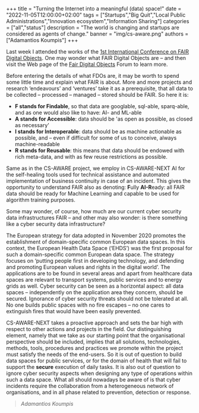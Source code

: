 +++
title = "Turning the Internet into a meaningful (data) space!"
date = "2022-11-05T12:00:00+02:00"
tags = ["Startups","Big Quit","Local Public Administrations","Innovation ecosystem","Information Sharing"]
categories = ["all","status"]
description = "The world is changing and startups are considered as agents of change."
banner = "img/cs-aware.png"
authors = ["Adamantios Koumpis"]
+++


Last week I attended the works of the [1st International Conference on FAIR Digital Objects](https://www.fdo2022.org/). One may wonder what FAIR Digital Objects are – and then visit the Web page of the [Fair Digital Objects](https://fairdo.org/) Forum to learn more.

Before entering the details of what FDOs are, it may be worth to spend some little time and explain what FAIR is about. More and more projects and research ‘endeavours’ and ‘ventures’ take it as a prerequisite, that all data to be collected – processed – managed – stored should be FAIR. So here it is:

- **F stands for Findable**, so that data are googlable, sql-able, sparq-able, and as one would also like to have: AI- and ML-able
- **A stands for Accessible**: data should be 'as open as possible, as closed as necessary'
- **I stands for Interoperable**: data should be as machine actionable as possible, and – even if difficult for some of us to conceive, always machine-readable
- **R stands for Reusable**: this means that data should be endowed with rich meta-data, and with as few reuse restrictions as possible.

Same as in the CS-AWARE project, we employ in CS-AWARE-NEXT AI for the self-healing tools used for technical assistance and automated implementation of business continuity in case of an incident. This gives the opportunity to understand FAIR also as denoting: **F**ully **AI-R**eady: all FAIR data should be ready for Machine Learning and capable to be used for algorithm training purposes. 

Some may wonder, of course, how much are our current cyber security data infrastructures FAIR – and other may also wonder: is there something like a cyber security data infrastructure?

The European strategy for data adopted in November 2020 promotes the establishment of domain-specific common European data spaces. In this context, the European Health Data Space (‘EHDS’) was the first proposal for such a domain-specific common European data space. The strategy focuses on ‘putting people first in developing technology, and defending and promoting European values and rights in the digital world’. The applications are to be found in several areas and apart from healthcare data spaces are relevant to transport systems, public services and to energy grids as well. Cyber security can be seen as a horizontal aspect: all data spaces – independently on the application area they concern, should be secured. Ignorance of cyber security threats should not be tolerated at all. No one builds public spaces with no fire escapes – no one cares to extinguish fires that would have been easily prevented.

CS-AWARE-NEXT takes a proactive approach and sets the bar high with respect to other actions and projects in the field. Our distinguishing element, namely that we take as our starting point that the organisational perspective should be included, implies that all solutions, technologies, methods, tools, procedures and  practices we promote within the project must satisfy the needs of the end-users. So it is out of question to build data spaces for public services, or for the domain of health that will fail to support the **secure** execution of daily tasks. It is also out of question to ignore cyber security aspects when designing any type of operations within such a data space. What all should nowadays be aware of is that cyber incidents require the collaboration from a heterogeneous network of organisations, and in all phase related to prevention, detection or response.
> *Adamantios Koumpis*